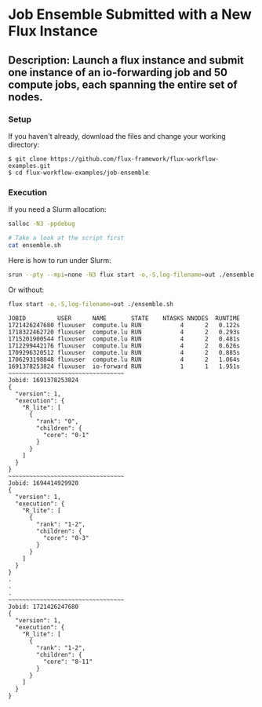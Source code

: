 # Job Ensemble Submitted with a New Flux Instance

## Description: Launch a flux instance and submit one instance of an io-forwarding job and 50 compute jobs, each spanning the entire set of nodes.

### Setup

If you haven't already, download the files and change your working directory:

```
$ git clone https://github.com/flux-framework/flux-workflow-examples.git
$ cd flux-workflow-examples/job-ensemble
```

### Execution

If you need a Slurm allocation:

```bash
salloc -N3 -ppdebug

# Take a look at the script first
cat ensemble.sh
```
Here is how to run under Slurm:

```bash
srun --pty --mpi=none -N3 flux start -o,-S,log-filename=out ./ensemble.sh
```

Or without:

```bash
flux start -o,-S,log-filename=out ./ensemble.sh
```

```
JOBID         USER      NAME       STATE    NTASKS NNODES  RUNTIME 
1721426247680 fluxuser  compute.lu RUN           4      2   0.122s 
1718322462720 fluxuser  compute.lu RUN           4      2   0.293s 
1715201900544 fluxuser  compute.lu RUN           4      2   0.481s 
1712299442176 fluxuser  compute.lu RUN           4      2   0.626s 
1709296320512 fluxuser  compute.lu RUN           4      2   0.885s 
1706293198848 fluxuser  compute.lu RUN           4      2   1.064s 
1691378253824 fluxuser  io-forward RUN           1      1   1.951s
~~~~~~~~~~~~~~~~~~~~~~~~~~~~~~~~~
Jobid: 1691378253824
{
  "version": 1,
  "execution": {
    "R_lite": [
      {
        "rank": "0",
        "children": {
          "core": "0-1"
        }
      }
    ]
  }
}
~~~~~~~~~~~~~~~~~~~~~~~~~~~~~~~~~
Jobid: 1694414929920
{
  "version": 1,
  "execution": {
    "R_lite": [
      {
        "rank": "1-2",
        "children": {
          "core": "0-3"
        }
      }
    ]
  }
}
.
.
.
~~~~~~~~~~~~~~~~~~~~~~~~~~~~~~~~~
Jobid: 1721426247680
{
  "version": 1,
  "execution": {
    "R_lite": [
      {
        "rank": "1-2",
        "children": {
          "core": "8-11"
        }
      }
    ]
  }
}

```
